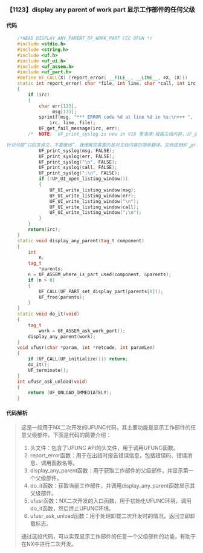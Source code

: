 ### 【1123】display any parent of work part 显示工作部件的任何父级

#### 代码

```cpp
    /*HEAD DISPLAY_ANY_PARENT_OF_WORK_PART CCC UFUN */  
    #include <stdio.h>  
    #include <string.h>  
    #include <uf.h>  
    #include <uf_ui.h>  
    #include <uf_assem.h>  
    #include <uf_part.h>  
    #define UF_CALL(X) (report_error( __FILE__, __LINE__, #X, (X)))  
    static int report_error( char *file, int line, char *call, int irc)  
    {  
        if (irc)  
        {  
            char err[133],  
                 msg[133];  
            sprintf(msg, "*** ERROR code %d at line %d in %s:\n+++ ",  
                irc, line, file);  
            UF_get_fail_message(irc, err);  
        /*  NOTE:  UF_print_syslog is new in V18 里海译:根据文档内容，UF_print_syslog是在V18版本中新增的功能。

针对问题“只回答译文，不要废话”，我理解您需要的是对文档内容的简单翻译。文档提到UF_print_syslog是在V18版本中新增的功能。 */  
            UF_print_syslog(msg, FALSE);  
            UF_print_syslog(err, FALSE);  
            UF_print_syslog("\n", FALSE);  
            UF_print_syslog(call, FALSE);  
            UF_print_syslog(";\n", FALSE);  
            if (!UF_UI_open_listing_window())  
            {  
                UF_UI_write_listing_window(msg);  
                UF_UI_write_listing_window(err);  
                UF_UI_write_listing_window("\n");  
                UF_UI_write_listing_window(call);  
                UF_UI_write_listing_window(";\n");  
            }  
        }  
        return(irc);  
    }  
    static void display_any_parent(tag_t component)  
    {  
        int  
            n;  
        tag_t  
            *parents;  
        n = UF_ASSEM_where_is_part_used(component, &parents);  
        if (n > 0)  
        {  
            UF_CALL(UF_PART_set_display_part(parents[0]));  
            UF_free(parents);  
        }  
    }  
    static void do_it(void)  
    {  
        tag_t  
            work = UF_ASSEM_ask_work_part();  
        display_any_parent(work);  
    }  
    void ufusr(char *param, int *retcode, int paramLen)  
    {  
        if (UF_CALL(UF_initialize())) return;  
        do_it();  
        UF_terminate();  
    }  
    int ufusr_ask_unload(void)  
    {  
        return (UF_UNLOAD_IMMEDIATELY);  
    }

```

#### 代码解析

> 这是一段用于NX二次开发的UFUNC代码，其主要功能是显示工作部件的任意父级部件。下面是代码的简要介绍：
>
> 1. 头文件：包含了UFUNC API的头文件，用于调用UFUNC函数。
> 2. report_error函数：用于在出错时报告错误信息，包括错误码、错误消息、调用函数名等。
> 3. display_any_parent函数：用于获取工作部件的父级部件，并显示第一个父级部件。
> 4. do_it函数：获取当前工作部件，并调用display_any_parent函数显示其父级部件。
> 5. ufusr函数：NX二次开发的入口函数，用于初始化UFUNC环境，调用do_it函数，然后终止UFUNC环境。
> 6. ufusr_ask_unload函数：用于处理卸载二次开发时的情况，返回立即卸载标志。
>
> 通过这段代码，可以实现显示工作部件的任意一个父级部件的功能，有助于在NX中进行二次开发。
>
